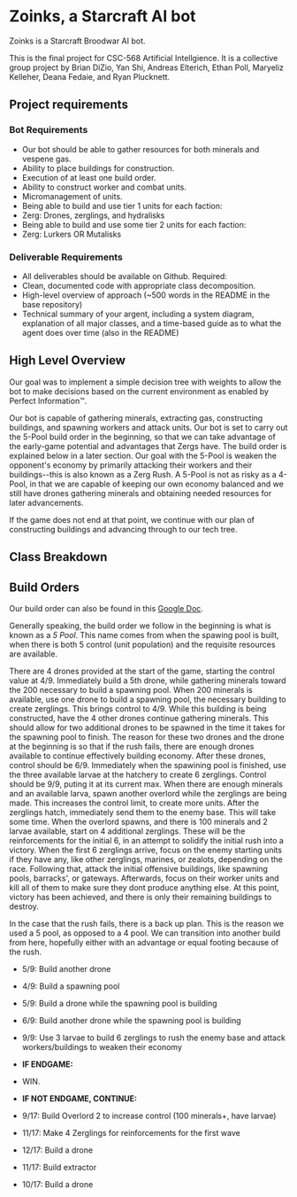 # Zoinks, a Starcraft AI bot 
Zoinks is a Starcraft Broodwar AI bot. 

This is the final project for CSC-568 Artificial Intellgience. It is a collective group project by Brian DiZio, Yan Shi, Andreas Elterich, Ethan Poll, Maryeliz Kelleher, Deana Fedaie, and Ryan Plucknett. 

## Project requirements 
### Bot Requirements 
+ Our bot should be able to gather resources for both minerals and vespene gas. 
+ Ability to place buildings for construction. 
+ Execution of at least one build order. 
+ Ability to construct worker and combat units. 
+ Micromanagement of units. 
+ Being able to build and use tier 1 units for each faction: 
 + Zerg: Drones, zerglings, and hydralisks 
+ Being able to build and use some tier 2 units for each faction: 
 + Zerg: Lurkers OR Mutalisks 
 
### Deliverable Requirements 
+ All deliverables should be available on Github. Required: 
 + Clean, documented code with appropriate class decomposition. 
+ High-level overview of approach (~500 words in the README in the base repository) 
 + Technical summary of your argent, including a system diagram, explanation of all major classes, and a time-based guide as to what the agent does over time (also in the README) 

## High Level Overview 
Our goal was to implement a simple decision tree with weights to allow the bot to make decisions based on the current environment as enabled by Perfect Information™.

Our bot is capable of gathering minerals, extracting gas, constructing buildings, and spawning workers and attack units. Our bot is set to carry out the 5-Pool build order in the beginning, so that we can take advantage of the early-game potential and advantages that Zergs have. The build order is explained below in a later section. Our goal with the 5-Pool is weaken the opponent's economy by primarily attacking their workers and their buildings--this is also known as a Zerg Rush. A 5-Pool is not as risky as a 4-Pool, in that we are capable of keeping our own economy balanced and we still have drones gathering minerals and obtaining needed resources for later advancements. 

If the game does not end at that point, we continue with our plan of constructing buildings and advancing through to our tech tree. 

## Class Breakdown 


## Build Orders 
Our build order can also be found in this [Google Doc](https://docs.google.com/document/d/1e05FzKy5A5DllCp2OfijMiIUobjpTRM2mPlKQ5jJYNk/edit). 

Generally speaking, the build order we follow in the beginning is what is known as a *5 Pool*. This name comes from when the spawing pool is built, when there is both 5 control (unit population) and the requisite resources are available.

There are 4 drones provided at the start of the game, starting the control value at 4/9. 
Immediately build a 5th drone, while gathering minerals toward the 200 necessary to build a spawning pool. 
When 200 minerals is available, use one drone to build a spawning pool, the necessary building to create zerglings. This brings control to 4/9.
While this building is being constructed, have the 4 other drones continue gathering minerals. This should allow for two additional drones to be spawned in the time it takes for the spawning pool to finish. The reason for these two drones and the drone at the beginning is so that if the rush fails, there are enough drones available to continue effectively building economy. After these drones, control should be 6/9.
Immediately when the spawining pool is finished, use the three available larvae at the hatchery to create 6 zerglings. Control should be 9/9, puting it at its current max. 
When there are enough minerals and an available larva, spawn another overlord while the zerglings are being made. This increases the control limit, to create more units. 
After the zerglings hatch, immediately send them to the enemy base. This will take some time.
When the overlord spawns, and there is 100 minerals and 2 larvae available, start on 4 additional zerglings. These will be the reinforcements for the initial 6, in an attempt to solidify the initial rush into a victory. 
When the first 6 zerglings arrive, focus on the enemy starting units if they have any, like other zerglings, marines, or zealots, depending on the race. Following that, attack the initial offensive buildings, like spawning pools, barracks', or gateways. Afterwards, focus on their worker units and kill all of them to make sure they dont produce anything else. At this point, victory has been achieved, and there is only their remaining buildings to destroy. 

In the case that the rush fails, there is a back up plan. This is the reason we used a 5 pool, as opposed to a 4 pool. We can transition into another build from here, hopefully either with an advantage or equal footing because of the rush. 


+ 5/9: Build another drone 
+ 4/9: Build a spawning pool 
+ 5/9: Build a drone while the spawning pool is building 
+ 6/9: Build another drone while the spawning pool is building 
+ 9/9: Use 3 larvae to build 6 zerglings to rush the enemy base and attack workers/buildings to weaken their economy 

+ **IF ENDGAME:**
+ WIN. 

+ **IF NOT ENDGAME, CONTINUE:** 
+ 9/17: Build Overlord 2 to increase control (100 minerals+, have larvae) 
+ 11/17: Make 4 Zerglings for reinforcements for the first wave 
+ 12/17: Build a drone  
+ 11/17: Build extractor 
+ 10/17: Build a drone 

